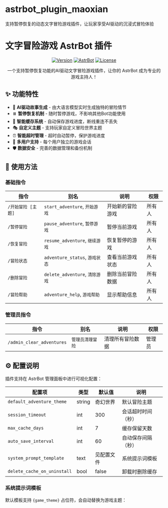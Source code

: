 # astrbot_plugin_maoxian
支持暂停恢复的动态文字冒险游戏插件，让玩家享受AI驱动的沉浸式冒险体验

# 文字冒险游戏 AstrBot 插件

<div align="center">

[![Version](https://img.shields.io/badge/version-0.0.1-blue.svg)](https://github.com/xSapientia/astrbot_plugin_textadventure)
[![AstrBot](https://img.shields.io/badge/AstrBot-%3E%3D3.4.0-green.svg)](https://github.com/Soulter/AstrBot)
[![License](https://img.shields.io/badge/license-MIT-yellow.svg)](LICENSE)

一个支持暂停恢复功能的AI驱动文字冒险游戏插件，让你的 AstrBot 成为专业的游戏主持人！

</div>

## ✨ 功能特性

- 🎲 **AI驱动故事生成** - 由大语言模型实时生成独特的冒险情节
- ⏸️ **暂停恢复机制** - 随时暂停游戏，不影响其他Bot功能使用
- 💾 **智能缓存系统** - 自动保存游戏进度，断线重连不丢失
- 🎭 **自定义主题** - 支持玩家自定义冒险世界主题
- ⏰ **智能超时管理** - 超时自动暂停，保护游戏进度
- 🔄 **多用户支持** - 每个用户独立的游戏会话
- 🛡️ **数据安全** - 完善的数据管理和备份机制

## 🎯 使用方法

### 基础指令

| 指令 | 别名 | 说明 | 权限 |
|------|------|------|------|
| `/开始冒险 [主题]` | `start_adventure`, `开始游戏` | 开始新的冒险游戏 | 所有人 |
| `/暂停冒险` | `pause_adventure`, `暂停游戏` | 暂停当前游戏 | 所有人 |
| `/恢复冒险` | `resume_adventure`, `继续游戏` | 恢复暂停的游戏 | 所有人 |
| `/冒险状态` | `adventure_status`, `游戏状态` | 查看当前游戏状态 | 所有人 |
| `/删除冒险` | `delete_adventure`, `清除游戏` | 删除当前冒险数据 | 所有人 |
| `/冒险帮助` | `adventure_help`, `游戏帮助` | 显示帮助信息 | 所有人 |

### 管理员指令

| 指令 | 别名 | 说明 | 权限 |
|------|------|------|------|
| `/admin_clear_adventures` | `管理员清理冒险` | 清理所有冒险数据 | 管理员 |

## ⚙️ 配置说明

插件支持在 AstrBot 管理面板中进行可视化配置：

| 配置项 | 类型 | 默认值 | 说明 |
|--------|------|--------|------|
| `default_adventure_theme` | string | 奇幻世界 | 默认冒险主题 |
| `session_timeout` | int | 300 | 会话超时时间（秒） |
| `max_cache_days` | int | 7 | 缓存保留天数 |
| `auto_save_interval` | int | 60 | 自动保存间隔（秒） |
| `system_prompt_template` | text | 见配置文件 | 系统提示词模板 |
| `delete_cache_on_uninstall` | bool | false | 卸载时删除缓存 |

### 系统提示词模板

默认模板支持 `{game_theme}` 占位符，会自动替换为游戏主题：

